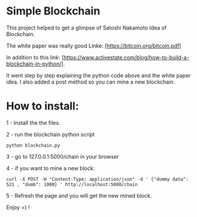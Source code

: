 # Simple Blockchain 
This project helped to get a glimpse of Satoshi Nakamoto Idea of Blockchain.

The white paper was really good Linke: [https://bitcoin.org/bitcoin.pdf] 

In addition to this link: [https://www.activestate.com/blog/how-to-build-a-blockchain-in-python/].

It went step by step explaining the python code above and the white paper idea.
I also added a post method so you can mine a new blockchain. 

# How to install:
1 - Install the the files.

2 - run the blockchain python script 
  ```
  python blockchain.py
  ```
3 - go to 127.0.0.1:5000/chain in your browser

4 - if you want to mine a new block:
  ```
  curl -X POST -H "Content-Type: application/json" -d ' {"dummy data": 521 , "dumb": 1000} ' http://localhost:5000/chain
  ```
  
  
5 - Refresh the page and you will get the new mined block.


Enjoy =) !



